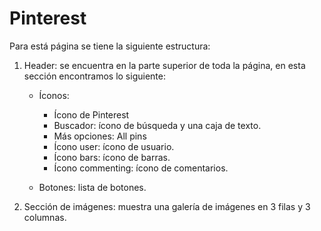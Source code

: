 # Pinterest

Para está página se tiene la siguiente estructura:

1. Header: se encuentra en la parte superior de toda la página, en esta sección encontramos lo siguiente:
    * Íconos:    
        - Ícono de Pinterest
        - Buscador: ícono de búsqueda y una caja de texto.
        - Más opciones: All pins
        - Ícono user: ícono de usuario.
        - Ícono bars: ícono de barras.
        - Ícono commenting: ícono de comentarios.

    * Botones: lista de botones.
2. Sección de imágenes: muestra una galería de imágenes en 3 filas y 3 columnas.
 
